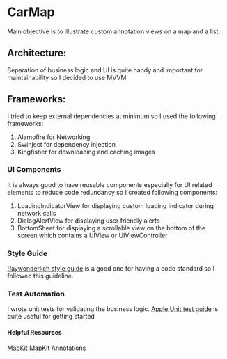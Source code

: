 # CarMap

Main objective is to illustrate custom annotation views on a map and a list.

## Architecture:
Separation of business logic and UI is quite handy and important for maintainability so I decided to use MVVM

## Frameworks:

I tried to keep external dependencies at minimum so I used the following frameworks:

1. Alamofire for Networking
2. Swinject for dependency injection
3. Kingfisher for downloading and caching images

### UI Components
It is always good to have reusable components especially for UI related elements to reduce code redundancy so I created following components:

1. LoadingIndicatorView for displaying custom loading indicator during network calls
2. DialogAlertView for displaying user friendly alerts
3. BottomSheet for displaying a scrollable view on the bottom of the screen which contains a UIView or UIViewController 


### Style Guide
[Raywenderlich style guide](https://github.com/raywenderlich/swift-style-guide) is a good one for having a code standard so I followed this guideline.  

### Test Automation
I wrote unit tests for validating the business logic. [Apple Unit test guide](https://developer.apple.com/documentation/xcode/adding_unit_tests_to_your_existing_project) is quite useful for getting started  

#### Helpful Resources

[MapKit](https://developer.apple.com/documentation/mapkit)
[MapKit Annotations](https://developer.apple.com/documentation/mapkit/mapkit_annotations/annotating_a_map_with_custom_data)
